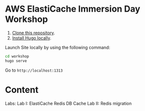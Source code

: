 # AWS ElastiCache Immersion Day Workshop

1. [Clone this repository](https://help.github.com/articles/fork-a-repo/).
2. [Install Hugo locally](https://gohugo.io/overview/quickstart/).

Launch Site locally by using the following command:

```bash
cd workshop
hugo serve
```

Go to `http://localhost:1313`

# Content

Labs:
Lab I: ElastiCache Redis DB Cache
Lab II: Redis migration
